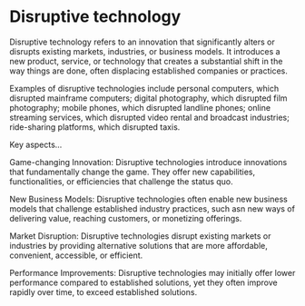 # Disruptive technology

Disruptive technology refers to an innovation that significantly alters or disrupts existing markets, industries, or business models. It introduces a new product, service, or technology that creates a substantial shift in the way things are done, often displacing established companies or practices.

Examples of disruptive technologies include personal computers, which disrupted mainframe computers; digital photography, which disrupted film photography; mobile phones, which disrupted landline phones; online streaming services, which disrupted video rental and broadcast industries; ride-sharing platforms, which disrupted taxis.

Key aspects…

Game-changing Innovation: Disruptive technologies introduce innovations that fundamentally change the game. They offer new capabilities, functionalities, or efficiencies that challenge the status quo.

New Business Models: Disruptive technologies often enable new business models that challenge established industry practices, such asn new ways of delivering value, reaching customers, or monetizing offerings.

Market Disruption: Disruptive technologies disrupt existing markets or industries by providing alternative solutions that are more affordable, convenient, accessible, or efficient.

Performance Improvements: Disruptive technologies may initially offer lower performance compared to established solutions, yet they often improve rapidly over time, to exceed established solutions.


